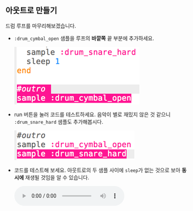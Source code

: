 ## 아웃트로 만들기

드럼 루프를 마무리해보겠습니다.

+ `:drum_cymbal_open` 샘플을 루프의 **바깥쪽** 끝 부분에 추가하세요.
    
    ![스크린샷](images/drum-outro-1.png)

+ run 버튼을 눌러 코드를 테스트하세요. 음악이 별로 재밌지 않은 것 같으니 `:drum_snare_hard` 샘플도 추가해봅시다.
    
    ![스크린샷](images/drum-outro-2.png)

+ 코드를 테스트해 보세요. 아웃트로의 두 샘플 사이에 `sleep`가 없는 것으로 보아 **동시에** 재생될 것임을 알 수 있습니다.
    
    <div id="audio-preview" class="pdf-hidden">
      <audio controls preload> <source src="resources/drums-outro.mp3" type="audio/mpeg"> Your browser does not support the <code>audio</code> element. </audio>
    </div>